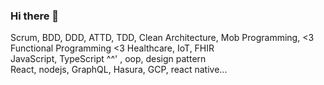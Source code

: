 ### Hi there 👋

Scrum, BDD, DDD, ATTD, TDD, Clean Architecture, Mob Programming, <3 Functional Programming <3
Healthcare, IoT, FHIR  
JavaScript, TypeScript ^^' , oop, design pattern  
React, nodejs, GraphQL, Hasura, GCP, react native...
